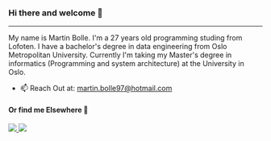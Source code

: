 ### Hi there and welcome 👋

***

My name is Martin Bolle. I'm a 27 years old programming studing from Lofoten. I have a bachelor's degree in data engineering from Oslo Metropolitan University. 
Currently I'm taking my Master's degree in informatics (Programming and system architecture) at the University in Oslo. 

* 📫 Reach Out at: <a href="mailto:martin.bolle97@hotmail.com">martin.bolle97@hotmail.com</a>

#### Or find me Elsewhere 💬
<a href="https://www.linkedin.com/in/martin-bolle/">
    <img src="https://img.shields.io/badge/linkedin-%230077B5.svg?&style=for-the-badge&logo=linkedin&logoColor=white" />
</a>
<a href="https://www.instagram.com/martinbolle/">
    <img src="https://img.shields.io/badge/Instagram-E4405F?style=for-the-badge&logo=instagram&logoColor=white" />
</a>
<!--
<img src="{https://www.linkedin.com/in/martin-bolle/}"/>
Here are some ideas to get you started:

- 🔭 I’m currently working on ...
- 🌱 I’m currently learning ...
- 👯 I’m looking to collaborate on ...
- 🤔 I’m looking for help with ...
- 💬 Ask me about ...
- 📫 How to reach me: ...
- 😄 Pronouns: ...
- ⚡ Fun fact: ...
-->
